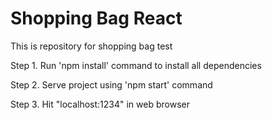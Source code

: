 # Shopping Bag React
This is repository for shopping bag test

Step 1. Run 'npm install' command to install all dependencies

Step 2. Serve project using 'npm start' command

Step 3. Hit "localhost:1234" in web browser
